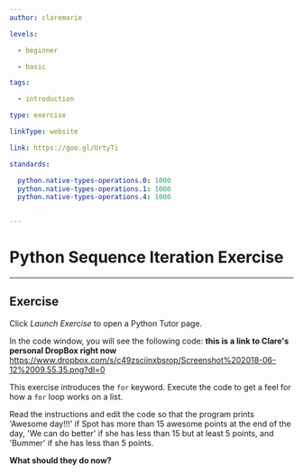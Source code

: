 ```yaml
---
author: claremarie

levels:

  - beginner

  - basic

tags: 

  - introduction

type: exercise

linkType: website

link: https://goo.gl/UrtyTi

standards:

  python.native-types-operations.0: 1000
  python.native-types-operations.1: 1000
  python.native-types-operations.4: 1000


---
```


# Python Sequence Iteration Exercise

---
## Exercise

Click *Launch Exercise* to open a Python Tutor page.

In the code window, you will see the following code:
**this is a link to Clare's personal DropBox right now** https://www.dropbox.com/s/c49zsciinxbsrop/Screenshot%202018-06-12%2009.55.35.png?dl=0

This exercise introduces the `for` keyword. Execute the code to get a feel for how a `for` loop works on a list. 

Read the instructions and edit the code so that the program prints 'Awesome day!!!' if Spot has more than 15 awesome points at the end of the day,
'We can do better' if she has less than 15 but at least 5 points, and 'Bummer' if she has less than 5 points.


**What should they do now?**


